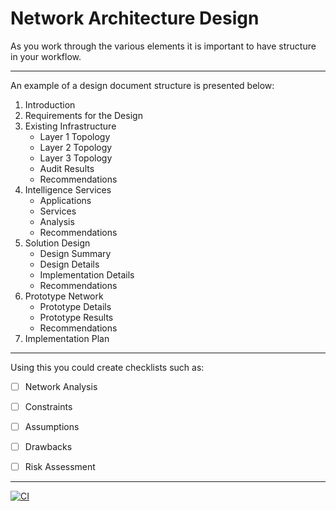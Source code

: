 # Network Architecture Design
As you work through the various elements it is important to have structure in your workflow.





---
An example of a design document structure is presented below:
1. Introduction
2. Requirements for the Design
3. Existing Infrastructure
    * Layer 1 Topology
    * Layer 2 Topology
    * Layer 3 Topology
    * Audit Results
    * Recommendations
4. Intelligence Services
    * Applications
    * Services
    * Analysis
    * Recommendations
5. Solution Design
    * Design Summary
    * Design Details
    * Implementation Details
    * Recommendations
6. Prototype Network
    * Prototype Details
    * Prototype Results
    * Recommendations
7. Implementation Plan

---

Using this you could create checklists such as:

- [ ] Network Analysis
- [ ] Constraints
- [ ] Assumptions
- [ ] Drawbacks
- [ ] Risk Assessment

      
---


[![CI](https://github.com/DigitalSupportServices/Starter/actions/workflows/blank.yml/badge.svg?branch=main)](https://github.com/DigitalSupportServices/Starter/actions/workflows/blank.yml)

